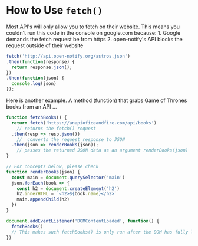 # How to Use `fetch()`

Most API's will only allow you to fetch on their website.
This means you couldn't run this code in the console on 
google.com because:
		1. Google demands the fetch request be from https
		2. open-notify's API blocks the request outside of their website

```javascript 
fetch('http://api.open-notify.org/astros.json')
.then(function(response) {
  return response.json();
})
.then(function(json) {
  console.log(json)
});
```

Here is another example. A method (function) that grabs Game of Thrones books from an API ...

```javascript
function fetchBooks() {
  return fetch('https://anapioficeandfire.com/api/books')
    // returns the fetch() request
  .then(resp => resp.json())
    //  converts the request response to JSON
  .then(json => renderBooks(json));
    // passes the returned JSON data as an argument renderBooks(json)
}

// For concepts below, please check
function renderBooks(json) {
  const main = document.querySelector('main')
  json.forEach(book => {
    const h2 = document.createElement('h2')
    h2.innerHTML = `<h2>${book.name}</h2>`
    main.appendChild(h2)
  })
}

document.addEventListener('DOMContentLoaded', function() {
  fetchBooks()
  // This makes such fetchBooks() is only run after the DOM has fully loaded
})
```